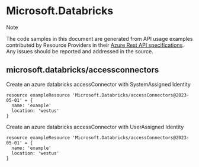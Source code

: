 # Microsoft.Databricks
  
> [!NOTE]
> The code samples in this document are generated from API usage examples contributed by Resource Providers in their [Azure Rest API specifications](https://github.com/Azure/azure-rest-api-specs). Any issues should be reported and addressed in the source.


## microsoft.databricks/accessconnectors

Create an azure databricks accessConnector with SystemAssigned Identity
```bicep
resource exampleResource 'Microsoft.Databricks/accessConnectors@2023-05-01' = {
  name: 'example'
  location: 'westus'
}
```

Create an azure databricks accessConnector with UserAssigned Identity
```bicep
resource exampleResource 'Microsoft.Databricks/accessConnectors@2023-05-01' = {
  name: 'example'
  location: 'westus'
}
```
